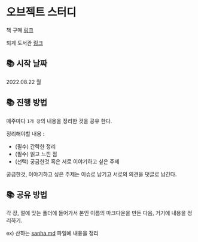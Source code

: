 # 오브젝트 스터디

책 구매 [링크](http://www.kyobobook.co.kr/product/detailViewKor.laf?mallGb=KOR&ejkGb=KOR&barcode=9791158391409#N)

퇴계 도서관 [링크](https://lib.dankook.ac.kr/search/detail/CATTOT000001383910?mainLink=/search/tot&briefLink=/search/tot/result?q=%EC%98%A4%EB%B8%8C%EC%A0%9D%ED%8A%B8_A_st=KWRD_A_y=0_A_x=0_A_si=TOTAL)

## 📚 시작 날짜

2022.08.22 월

## 📚 진행 방법

매주마다 `1개 장`의 내용을 정리한 것을 공유 한다.

정리해야할 내용 :

- (필수) 간략한 정리
- (필수) 읽고 느낀 점
- (선택) 궁금한것 혹은 서로 이야기하고 싶은 주제

궁금한것, 이야기하고 싶은 주제는 이슈로 남기고 서로의 의견을 댓글로 남긴다.

## 📚 공유 방법

각 장, 절에 맞는 폴더에 들어가서 본인 이름의 마크다운을 만든 다음, 거기에 내용을 정리하기.

ex) 산하는 [sanha.md](http://sanha.md) 파일에 내용을 정리
